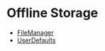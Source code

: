 # Offline Storage

* [FileManager]()
* [UserDefaults](https://github.com/YIshihara11201/iOSTips/blob/main/UserDefaults/UserDefaults.md)
